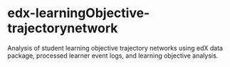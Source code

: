# edx-learningObjective-trajectorynetwork
Analysis of student learning objective trajectory networks using edX data package, processed learner event logs, and learning objective analysis.
